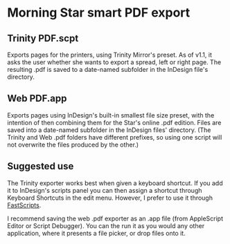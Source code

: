 # Morning Star smart PDF export

## Trinity PDF.scpt

Exports pages for the printers, using Trinity Mirror's preset. As of v1.1, it asks the user whether she wants to export a spread, left or right page. The resulting .pdf is saved to a date-named subfolder in the InDesign file's directory.

## Web PDF.app

Exports pages using InDesign's built-in smallest file size preset, with the intention of then combining them for the Star's online .pdf edition. Files are saved into a date-named subfolder in the InDesign files' directory. (The Trinity and Web .pdf folders have different prefixes, so using one script will not overwrite the files produced by the other.)

## Suggested use

The Trinity exporter works best when given a keyboard shortcut. If you add it to InDesign's scripts panel you can then assign a shortcut through Keyboard Shortcuts in the edit menu. However, I prefer to use it through [FastScripts][fs].

[fs]: http://www.red-sweater.com/fastscripts/

I recommend saving the web .pdf exporter as an .app file (from AppleScript Editor or Script Debugger). You can the run it as you would any other application, where it presents a file picker, or drop files onto it.
